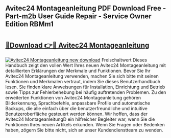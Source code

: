 ## Avitec24 Montageanleitung PDF Download Free - Part-m2b User Guide Repair - Service Owner Edition RBMm1

# <h2><a href="http://df6h1z.blite.top/?on=Avitec24+Montageanleitung">🔗Download 👉🔴 Avitec24 Montageanleitung</a></h2>

[![Avitec24 Montageanleitung new download](https://i.imgur.com/lujVjoI.png)](http://df6h1z.blite.top/?on=Avitec24+Montageanleitung)
Freischaltwert Dieses Handbuch zeigt den vollen Wert Ihres neuen Avitec24 Montageanleitung mit detaillierten Erklärungen der Merkmale und Funktionen. Bevor Sie Ihr Avitec24 Montageanleitung verwenden, machen Sie sich bitte mit seinen Funktionen und Merkmalen vertraut, indem Sie dieses Benutzerhandbuch lesen. Sie finden klare Anweisungen für Installation, Einrichtung und Betrieb sowie Tipps zur Fehlerbehebung bei häufig auftretenden Problemen. Zu den erweiterten Funktionen von Avitec24 Montageanleitung gehören Bilderkennung, Sprachbefehle, anpassbare Profile und automatische Backups, die alle einfach über die benutzerfreundliche und intuitive Benutzeroberfläche gesteuert werden können. Wir hoffen, dass der Avitec24 MontageanleitungD ein hilfreicher Begleiter war, wenn Sie die Funktionen Ihres neuen Artikels erkunden. Wenn Sie Fragen oder Bedenken haben, zögern Sie bitte nicht, sich an unser Kundendienstteam zu wenden.
